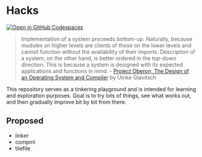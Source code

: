 
# Hacks

[![Open in GitHub Codespaces](https://github.com/codespaces/badge.svg)](https://codespaces.new/tilekit/hacks?quickstart=1)

> Implementation of a system proceeds bottom-up. Naturally, because modules on higher levels are clients of those on the lower levels and cannot function without the availability of their imports. Description of a system, on the other hand, is better ordered in the top-down direction. This is because a system is designed with its expected applications and functions in mind. - [Project Oberon, The Design of an Operating System and Compiler](https://people.inf.ethz.ch/wirth/ProjectOberon1992.pdf) by Ulrike Glavitsch

This repository serves as a tinkering playground and is intended for learning and exploration purposes. Goal is to try lots of things, see what works out, and then gradually improve bit by bit from there.

## Proposed

- linker
- compml
- tilefile
